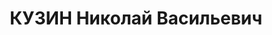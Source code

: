 ---
title: КУЗИН Николай Васильевич
description: '1895 р. народження, м. Ленінград (Росія), росіянин, із службовців, освіта
  середня. Проживав у м. Миколаєві. Завідуючий.

  Заарештований 10.10.1937 р. Військовою Колегією Верховного Суду СРСР від 24.11.1937
  р. засуджений до розстрілу з конфіскацією майна. Страчений 24.11.1937 р. Місце поховання
  невідомо.

  Реабілітований у 1957 р.'
---